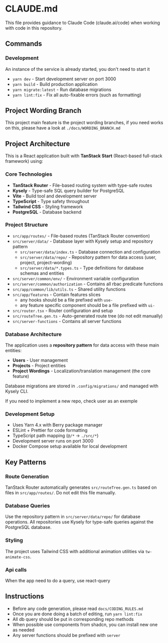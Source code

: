 # CLAUDE.md

This file provides guidance to Claude Code (claude.ai/code) when working with code in this repository.

## Commands

### Development

An instance of the service is already started, you don't need to start it

- `yarn dev` - Start development server on port 3000
- `yarn build` - Build production application
- `yarn migrate:latest` - Run database migrations
- `yarn lint:fix` - Fix all auto-fixable errors (such as formatting)

## Project Wording Branch

This project main feature is the project wording branches, if you need works on this, please have a look at `./docs/WORDING_BRANCH.md`

## Project Architecture

This is a React application built with **TanStack Start** (React-based full-stack framework) using:

### Core Technologies
- **TanStack Router** - File-based routing system with type-safe routes
- **Kysely** - Type-safe SQL query builder for PostgreSQL 
- **Vite** - Build tool and development server
- **TypeScript** - Type safety throughout
- **Tailwind CSS** - Styling framework
- **PostgreSQL** - Database backend

### Project Structure
- `src/app/routes/` - File-based routes (TanStack Router convention)
- `src/server/data/` - Database layer with Kysely setup and repository pattern
  - `src/server/data/index.ts` - Database connection and configuration
  - `src/server/data/repo/` - Repository pattern for data access (user, project, project-wording)
  - `src/server/data/*.types.ts` - Type definitions for database schemas and entities
- `src/server/common/env/` - Environment variable configuration
- `src/server/common/authorization` - Contains all rbac predicate functions
- `src/app/common/lib/utils.ts` - Shared utility functions
- `src/app/features` - Contain features slices
  - any hooks should be a file prefixed with `use-`
  - any feature specific component should be a file prefixed with `ui-`
- `src/router.tsx` - Router configuration and setup
- `src/routeTree.gen.ts` - Auto-generated route tree (do not edit manually)
- `src/server-functions` - Contains all server functions

### Database Architecture
The application uses a **repository pattern** for data access with these main entities:
- **Users** - User management
- **Projects** - Project entities  
- **Project Wordings** - Localization/translation management (the core feature)

Database migrations are stored in `.config/migrations/` and managed with Kysely CLI.

If you need to implement a new repo, check user as an exemple

### Development Setup
- Uses Yarn 4.x with Berry package manager
- ESLint + Prettier for code formatting
- TypeScript path mapping (`@/*` → `./src/*`)
- Development server runs on port 3000
- Docker Compose setup available for local development

## Key Patterns

### Route Generation
TanStack Router automatically generates `src/routeTree.gen.ts` based on files in `src/app/routes/`. Do not edit this file manually.

### Database Queries
Use the repository pattern in `src/server/data/repo/` for database operations. All repositories use Kysely for type-safe queries against the PostgreSQL database.

### Styling
The project uses Tailwind CSS with additional animation utilities via `tw-animate-css`.

### Api calls

When the app need to do a query, use react-query

## Instructions

- Before any code generation, please read `docs/CODING_RULES.md`
- Once you are done doing a batch of editing, run `yarn lint:fix`
- All db query should be put in corresponding repo methods
- When possible use components from shadcn, you can install new one as needed
- Any server functions should be prefixed with `server`

